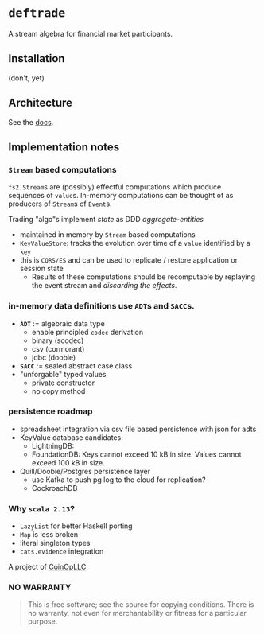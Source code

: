 # `deftrade`

A stream algebra for financial market participants.

## Installation

(don't, yet)

## Architecture
See the [docs](docs).

## Implementation notes

### `Stream` based computations

`fs2.Stream`s are (possibly) effectful computations which produce sequences of `value`s. In-memory computations can be thought of as producers of `Stream`s of `Event`s.

Trading "algo"s implement _state_ as DDD _aggregate-entities_
- maintained in memory by `Stream` based computations
- `KeyValueStore`: tracks the evolution over time of a `value` identified by a `key`
- this is `CQRS/ES` and can be used to replicate / restore application or session state
  - Results of these computations should be recomputable by replaying the event stream and *discarding the effects*.

### in-memory data definitions use `ADT`s and `SACC`s.

- **`ADT`** := algebraic data type
    - enable principled `codec` derivation
    - binary (scodec)
    - csv (cormorant)
    - jdbc (doobie)
- **`SACC`** := sealed abstract case class
- "unforgable" typed values
    - private constructor
    - no copy method

### persistence roadmap
- spreadsheet integration via csv file based persistence with json for adts
- KeyValue database candidates:
    - LightningDB:
    - FoundationDB: Keys cannot exceed 10 kB in size. Values cannot exceed 100 kB in size.
- Quill/Doobie/Postgres persistence layer
    - use Kafka to push pg log to the cloud for replication?
    - CockroachDB

### Why `scala 2.13`?
- `LazyList` for better Haskell porting
- `Map` is less broken
- literal singleton types
- `cats.evidence` integration


A project of [CoinOpLLC](https://coinopllc.com).

### NO WARRANTY

>This is free software; see the source for copying conditions.
There is no warranty, not even for merchantability or fitness
for a particular purpose.
